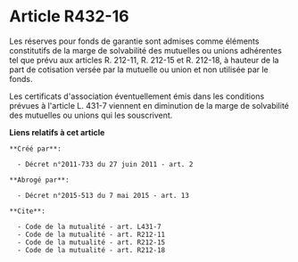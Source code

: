 # Article R432-16

Les réserves pour fonds de garantie sont admises comme éléments constitutifs de la marge de solvabilité des mutuelles ou
unions adhérentes tel que prévu aux articles R. 212-11, R. 212-15 et R. 212-18, à hauteur de la part de cotisation versée par
la mutuelle ou union et non utilisée par le fonds. 

Les certificats d'association éventuellement émis dans les conditions prévues à l'article L. 431-7 viennent en diminution de
la marge de solvabilité des mutuelles ou unions qui les souscrivent.

**Liens relatifs à cet article**

	**Créé par**:

	  - Décret n°2011-733 du 27 juin 2011 - art. 2

	**Abrogé par**:

	  - Décret n°2015-513 du 7 mai 2015 - art. 13

	**Cite**:

	  - Code de la mutualité - art. L431-7
	  - Code de la mutualité - art. R212-11
	  - Code de la mutualité - art. R212-15
	  - Code de la mutualité - art. R212-18
